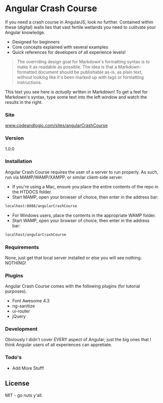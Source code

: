# Angular Crash Course

If you need a crash course in AngularJS, look no further.  Contained within these (digital) walls lies that vast fertile wetlands you need to culitvate your Angular knowledge.  

  - Designed for beginners
  - Core concepts explained with several examples
  - Quick references for developers of all experience levels!  



> The overriding design goal for Markdown's
> formatting syntax is to make it as readable
> as possible. The idea is that a
> Markdown-formatted document should be
> publishable as-is, as plain text, without
> looking like it's been marked up with tags
> or formatting instructions.

This text you see here is *actually* written in Markdown! To get a feel for Markdown's syntax, type some text into the left window and watch the results in the right.
### Site 
www.codeandlogic.com/sites/angularCrashCourse

### Version
1.0.0

### Installation

Angular Crash Course requires the user of a server to run properly.  As such, run via MAMP/WAMP/XAMPP, or similar client-side server.  

* If you're using a Mac, ensure you place the entire contents of the repo in the HTDOCS folder.  
* Start MAMP, open your browser of choice, then enter in the address bar:

```sh
localhost:8888/angularCrashCourse
```


* For Windows users, place the contents in the appropriate WAMP folder.
* Start WAMP, open your browser of choice, then enter in the address bar:

```sh
localhost/angularCrashCourse
```

### Requirements

None, just get that local server installed or else you will see nothing. NOTHING!


### Plugins

Angular Crash Course comes with the following plugins (for tutorial purposes).  

* Font Awesome 4.3
* ng-sanitize
* ui-router
* jQuery



### Development

Obviously I didn't cover EVERY aspect of Angular; just the big ones that I think Angular users of all experiences can appretiate.  


### Todo's

 - Add More Stuff!


License
----

MIT - go nuts y'all.
